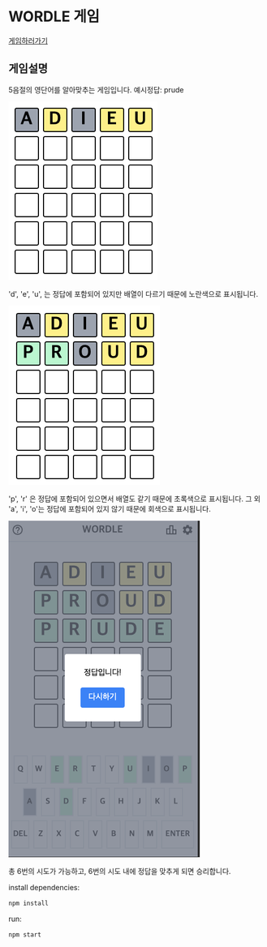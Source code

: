 # WORDLE 게임

[게임하러가기](ryanbae94.github.io/wordle)

## 게임설명

5음절의 영단어를 알아맞추는 게임입니다.
예시정답: prude

![Alt text](image.png)

'd', 'e', 'u', 는 정답에 포함되어 있지만 배열이 다르기 때문에 노란색으로 표시됩니다.

![Alt text](image-1.png)

'p', 'r' 은 정답에 포함되어 있으면서 배열도 같기 때문에 초록색으로 표시됩니다.
그 외 'a', 'i', 'o'는 정답에 포함되어 있지 않기 때문에 회색으로 표시됩니다.

![Alt text](image-2.png)

총 6번의 시도가 가능하고, 6번의 시도 내에 정답을 맞추게 되면 승리합니다.

install dependencies:

```bash
npm install
```

run:

```bash
npm start
```
